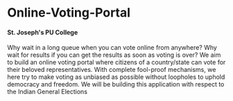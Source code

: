 # Online-Voting-Portal
#### St. Joseph's PU College
Why wait in a long queue when you can vote online from anywhere? Why wait for results if you can get the results as soon as voting is over? We aim to build an online voting portal where citizens of a country/state can vote for their beloved representatives. With complete fool-proof mechanisms, we here try to make voting as unbiased as possible without loopholes to uphold democracy and freedom. We will be building this application with respect to the Indian General Elections
